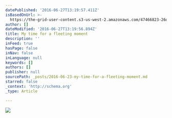 ```yaml
---
datePublished: '2016-06-27T13:19:57.411Z'
isBasedOnUrl: >-
  https://the-grid-user-content.s3-us-west-2.amazonaws.com/47466823-26df-4910-94b0-e4d88cda7c4d.jpg
author: []
dateModified: '2016-06-27T13:19:56.894Z'
title: My time for a fleeting moment
description: ''
inFeed: true
hasPage: false
inNav: false
inLanguage: null
keywords: []
authors: []
publisher: null
sourcePath: _posts/2016-06-23-my-time-for-a-fleeting-moment.md
starred: false
_context: 'http://schema.org'
_type: Article

---
```

![](https://s3-us-west-2.amazonaws.com/the-grid-img/p/105a6880832f8ef5fec30ede6b7ccf62d92816c6.jpg)